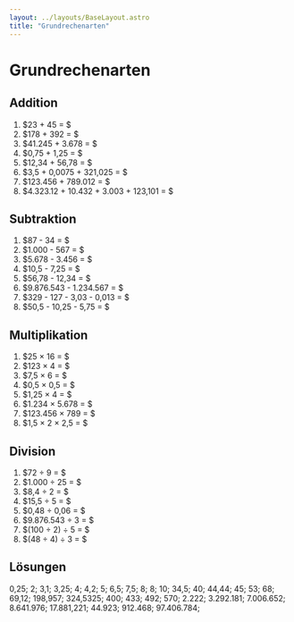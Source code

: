 ```yaml
---
layout: ../layouts/BaseLayout.astro
title: "Grundrechenarten"
---
```


# Grundrechenarten

## Addition

1. $23 + 45 = $
2. $178 + 392 = $
3. $41.245 + 3.678 = $
4. $0,75 + 1,25 = $
5. $12,34 + 56,78 = $
6. $3,5 + 0,0075 + 321,025 = $
7. $123.456 + 789.012 = $
8. $4.323.12 + 10.432 + 3.003 + 123,101 = $

## Subtraktion

1.  $87 - 34 = $ 
2.  $1.000 - 567 = $
3.  $5.678 - 3.456 = $
4.  $10,5 - 7,25 = $
5.  $56,78 - 12,34 = $
6.  $9.876.543 - 1.234.567 = $
7.  $329 - 127 - 3,03 - 0,013 = $
8.  $50,5 - 10,25 - 5,75 = $

## Multiplikation

1.  $25 × 16 = $
2.  $123 × 4 = $
3.  $7,5 × 6 = $
4.  $0,5 × 0,5 = $
5.  $1,25 × 4 = $
6.  $1.234 × 5.678 = $
7.  $123.456 × 789 = $
8.  $1,5 × 2 × 2,5 = $

## Division

1.  $72 ÷ 9 = $
2.  $1.000 ÷ 25 = $
3.  $8,4 ÷ 2 = $
4.  $15,5 ÷ 5 = $
5.  $0,48 ÷ 0,06 = $
6.  $9.876.543 ÷ 3 = $
7.  $(100 ÷ 2) ÷ 5 = $
8.  $(48 ÷ 4) ÷ 3 = $

## Lösungen
0,25; 2; 3,1; 3,25; 4; 4,2; 5; 6,5; 7,5; 8; 8; 10; 34,5; 40; 44,44; 45; 53; 68; 69,12; 198,957; 324,5325; 400; 433; 492; 570; 2.222; 3.292.181; 7.006.652; 8.641.976; 17.881,221; 44.923; 912.468; 97.406.784; 